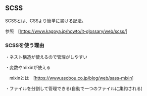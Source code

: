 ## SCSS

SCSSとは、CSSより簡単に書ける記法。

参照　[https://www.kagoya.jp/howto/it-glossary/web/scss/]

### SCSSを使う理由

・ネスト構造が使えるので管理がしやすい

・変数やmixinが使える

　mixinとは　[https://www.asobou.co.jp/blog/web/sass-mixin]

・ファイルを分割して管理できる(自動で一つのファイルに集約される)






